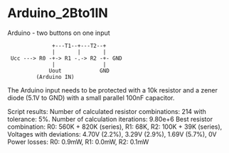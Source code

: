 # Arduino_2Bto1IN
Arduino - two buttons on one input

                  +---T1--+---T2--+
                  |       |       |
     Ucc ---> R0 -+-> R1 -.-> R2 -+- GND
                  |               |
                 Uout            GND
             (Arduino IN)

The Arduino input needs to be protected with a 10k resistor and a zener diode (5.1V to GND) with a small parallel 100nF capacitor.

Script results:
Number of calculated resistor combinations: 214 with tolerance: 5%.
    Number of calculation iterations: 9.80e+6
    Best resistor combination:
      R0: 560K + 820K (series),
      R1: 68K,
      R2: 100K + 39K (series),
    Voltages with deviations:
      4.70V (2.2%),
      3.29V (2.9%),
      1.69V (5.7%),
      0V
    Power losses:
      R0: 0.9mW,
      R1: 0.0mW,
      R2: 0.1mW

